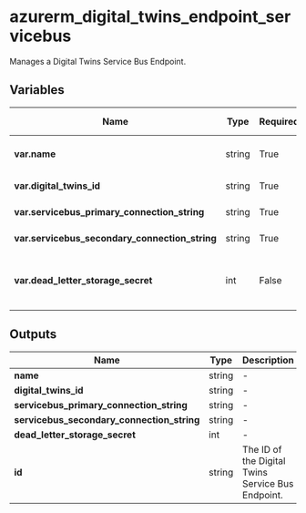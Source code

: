 # azurerm_digital_twins_endpoint_servicebus

Manages a Digital Twins Service Bus Endpoint.

## Variables

| Name | Type | Required? | Default  | possible values | Description |
| ---- | ---- | --------- | -------- | ----------- | ----------- |
| **var.name** | string | True | -  |  -  | The name which should be used for this Digital Twins Service Bus Endpoint. Changing this forces a new Digital Twins Service Bus Endpoint to be created. | 
| **var.digital_twins_id** | string | True | -  |  -  | The ID of the Digital Twins Instance. Changing this forces a new Digital Twins Service Bus Endpoint to be created. | 
| **var.servicebus_primary_connection_string** | string | True | -  |  -  | The primary connection string of the Service Bus Topic Authorization Rule with a minimum of `send` permission. . | 
| **var.servicebus_secondary_connection_string** | string | True | -  |  -  | The secondary connection string of the Service Bus Topic Authorization Rule with a minimum of `send` permission. | 
| **var.dead_letter_storage_secret** | int | False | -  |  -  | The storage secret of the dead-lettering, whose format is `https://<storageAccountname>.blob.core.windows.net/<containerName>?<SASToken>`. When an endpoint can't deliver an event within a certain time period or after trying to deliver the event a certain number of times, it can send the undelivered event to a storage account. | 



## Outputs

| Name | Type | Description |
| ---- | ---- | --------- | 
| **name** | string  | - | 
| **digital_twins_id** | string  | - | 
| **servicebus_primary_connection_string** | string  | - | 
| **servicebus_secondary_connection_string** | string  | - | 
| **dead_letter_storage_secret** | int  | - | 
| **id** | string  | The ID of the Digital Twins Service Bus Endpoint. | 